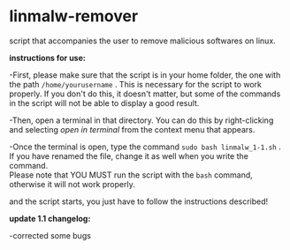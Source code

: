 # linmalw-remover
script that accompanies the user to remove malicious softwares on linux.

**instructions for use:**

-First, please make sure that the script is in your home folder, the one with the path `/home/yourusername` . This is necessary for the script to work properly. If you don't do this, it doesn't matter, but some of the commands in the script will not be able to display a good result.

-Then, open a terminal in that directory. You can do this by right-clicking and selecting *open in terminal* from the context menu that appears.

-Once the terminal is open, type the command `sudo bash linmalw_1-1.sh` . If you have renamed the file, change it as well when you write the command.<br>
Please note that YOU MUST run the script with the `bash` command, otherwise it will not work properly.

and the script starts, you just have to follow the instructions described!





**update 1.1 changelog:**

-corrected some bugs
